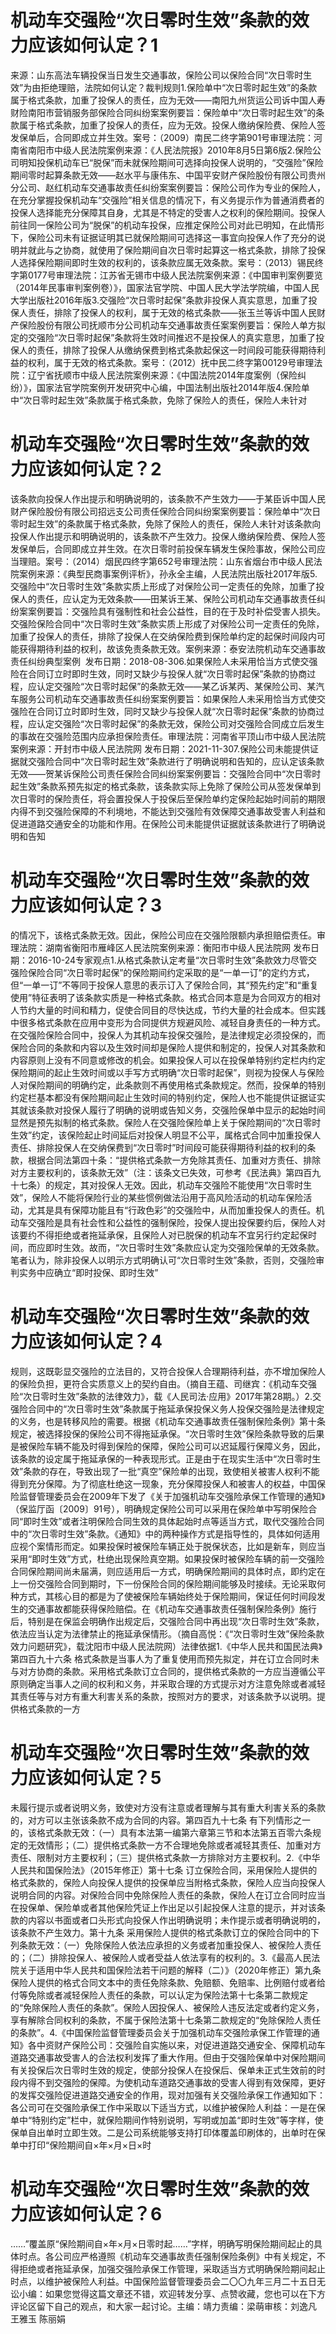 # 机动车交强险“次日零时生效”条款的效力应该如何认定？1

来源：山东高法车辆投保当日发生交通事故，保险公司以保险合同“次日零时生效”为由拒绝理赔，法院如何认定？裁判规则1.保险单中“次日零时起生效”的条款属于格式条款，加重了投保人的责任，应为无效——南阳九州货运公司诉中国人寿财险南阳市营销服务部保险合同纠纷案案例要旨：保险单中“次日零时起生效”的条款属于格式条款，加重了投保人的责任，应为无效。投保人缴纳保险费、保险人签发保单后，合同即成立并生效。案号：（2009）南民二终字第901号审理法院：河南省南阳市中级人民法院案例来源：《人民法院报》2010年8月5日第6版2.保险公司明知投保机动车已“脱保”而未就保险期间可选择向投保人说明的，“交强险”保险期间零时起算条款无效——赵水平与康伟东、中国平安财产保险股份有限公司贵州分公司、赵红机动车交通事故责任纠纷案案例要旨：保险公司作为专业的保险人，在充分掌握投保机动车“交强险”相关信息的情况下，有义务提示作为普通消费者的投保人选择能充分保障其自身，尤其是不特定的受害人之权利的保险期间。投保人前往同一保险公司为“脱保”的机动车投保，应推定保险公司对此已明知，在此情形下，保险公司未有证据证明其已就保险期间可选择这一事宜向投保人作了充分的说明并就此与之协商，就使用了保险期间自次日零时起算这一格式条款，排除了投保人选择保险期间即时生效的权利的，该条款应属无效条款。案号：（2013）锡民终字第0177号审理法院：江苏省无锡市中级人民法院案例来源：《中国审判案例要览（2014年民事审判案例卷）》，国家法官学院、中国人民大学法学院编，中国人民大学出版社2016年版3.交强险“次日零时起保”条款非投保人真实意思，加重了投保人责任，排除了投保人的权利，属于无效的格式条款——张玉兰等诉中国人民财产保险股份有限公司抚顺市分公司机动车交通事故责任案案例要旨：保险人单方拟定的交强险“次日零时起保”条款将生效时间推迟不是投保人的真实意思，加重了投保人的责任，排除了投保人从缴纳保费到格式条款起保这一时间段可能获得期待利益的权利，属于无效的格式条款。案号：（2012）抚中民二终字第00129号审理法院：辽宁省抚顺市中级人民法院案例来源：《中国法院2014年度案例（保险纠纷）》，国家法官学院案例开发研究中心编，中国法制出版社2014年版4.保险单中“次日零时起生效”条款属于格式条款，免除了保险人的责任，保险人未针对

# 机动车交强险“次日零时生效”条款的效力应该如何认定？2

该条款向投保人作出提示和明确说明的，该条款不产生效力——于某臣诉中国人民财产保险股份有限公司招远支公司责任保险合同纠纷案案例要旨：保险单中“次日零时起生效”的条款属于格式条款，免除了保险人的责任，保险人未针对该条款向投保人作出提示和明确说明的，该条款不产生效力。投保人缴纳保险费、保险人签发保单后，合同即成立并生效。在次日零时前投保车辆发生保险事故，保险公司应当理赔。案号：（2014）烟民四终字第652号审理法院：山东省烟台市中级人民法院案例来源：《典型民商事案例评析》，孙永全主编，人民法院出版社2017年版5.交强险中“次日零时生效”条款实质上形成了对保险公司一定责任的免除，加重了投保人的责任，应认定为无效条款——田某诉王某、保险公司机动车交通事故责任纠纷案案例要旨：交强险具有强制性和社会公益性，目的在于及时补偿受害人损失。交强险保险合同中“次日零时生效”条款实质上形成了对保险公司一定责任的免除，加重了投保人的责任，排除了投保人在交纳保险费到保险单约定的起保时间段内可能获得期待利益的权利，故该免责条款无效。案例来源：泰安法院机动车交通事故责任纠纷典型案例  发布日期：2018-08-306.如果保险人未采用恰当方式使交强险在合同订立时即时生效，同时又缺少与投保人就“次日零时起保”条款的协商过程，应认定交强险“次日零时起保”的条款无效——某乙诉某丙、某保险公司、某汽车服务公司机动车交通事故责任纠纷案案例要旨：如果保险人未采用恰当方式使交强险在合同订立时即时生效，同时又缺少与投保人就“次日零时起保”条款的协商过程，应认定交强险“次日零时起保”的条款无效，保险公司对交强险合同成立后发生的事故在交强险范围内应承担保险责任。审理法院：河南省平顶山市中级人民法院案例来源：开封市中级人民法院网 发布日期：2021-11-307.保险公司未能提供证据就交强险合同中“次日零时起生效”条款进行了明确说明和告知的，应认定该条款无效——贺某诉保险公司责任保险合同纠纷案案例要旨：交强险合同中“次日零时起生效”条款系预先拟定的格式条款，该条款实际上免除了保险公司从签发保单到次日零时的保险责任，将会置投保人于投保后至保险单约定保险起始时间前的期限内得不到交强险保障的不利境地，不能达到交强险有效保障交通事故受害人利益和促进道路交通安全的功能和作用。在保险公司未能提供证据就该条款进行了明确说明和告知

# 机动车交强险“次日零时生效”条款的效力应该如何认定？3

的情况下，该格式条款无效。因此，保险公司应在交强险限额内承担赔偿责任。审理法院：湖南省衡阳市雁峰区人民法院案例来源：衡阳市中级人民法院网 发布日期：2016-10-24专家观点1.从格式条款认定考量“次日零时生效”条款效力尽管交强险保险合同“次日零时起保”的保险期间约定采取的是“一单一订”的定约方式，但“一单一订”不等同于投保人意思的表示订入了保险合同，其“预先约定”和“重复使用”特征表明了该条款实质是一种格式条款。格式合同本意是为合同双方的相对人节约大量的时间和精力，促使合同目的尽快达成，节约大量的社会成本。但实践中很多格式条款在应用中变形为合同提供方规避风险、减轻自身责任的一种方式。在交强险保险合同中，投保人为其机动车投保交强险，是法律规定必须投保的，而保险合同的条款和内容以及生效时间却是保险人提供和制定的，投保人对其条款和内容原则上没有不同意或修改的机会。如果投保人可以在投保单特别约定栏内约定保险期间的起止生效时间或以手写方式明确“次日零时起保”，则视为投保人与保险人对保险期间的明确约定，此条款则不再使用格式条款规定。然而，投保单的特别约定栏基本都没有保险期间起止生效时间的特别约定，保险人也不能提供证据证实其就该条款对投保人履行了明确的说明或告知义务，交强险保单中显示的起始时间显然是预先拟制的格式条款。保险人在交强险保险单上关于保险期间的“次日零时生效”约定，该保险起止时间延后对投保人明显不公平，属格式合同中加重投保人责任、排除投保人在交纳保费到“次日零时”时间段可能获得期待利益的权利的条款，根据合同法第四十条：“提供格式条款一方免除其责任、加重对方责任、排除对方主要权利的，该条款无效”（注：该条文已失效，可参考《民法典》第四百九十七条）的规定，其对投保人无效。因此，机动车交强险不能使用“次日零时生效”，保险人不能将保险行业的某些惯例做法沿用于高风险活动的机动车保险活动，尤其是具有保障功能且有“行政色彩”的交强险中，从而加重投保人的责任。机动车交强险是具有社会性和公益性的强制保险，投保人提出投保要约后，保险人对该要约不得拒绝或者拖延承保，且保险人对已脱保的机动车不宜另行约定起保时间，而应即时生效。故而，“次日零时生效”条款应认定为交强险保单的无效条款。笔者认为，除非投保人以明示方式明确认可“次日零时生效”条款，否则，交强险审判实务中应确立“即时投保、即时生效”

# 机动车交强险“次日零时生效”条款的效力应该如何认定？4

规则，这既彰显交强险的立法目的，又符合投保人合理期待利益，亦不增加保险人的保险负担，更符合实质意义上的契约自由。（摘自王蕴、司继宾：《机动车交强险“次日零时生效”条款的法律效力》，载《人民司法·应用》2017年第28期。）2.交强险合同中的“次日零时生效”条款属于拖延承保投保义务人投保交强险是法律规定的义务，也是转移风险的需要。根据《机动车交通事故责任强制保险条例》第十条规定，被选择投保的保险公司不得拖延承保。“次日零时生效”保险条款导致的后果是被保险车辆不能及时得到保险的保障，保险公司可以迟延履行保障义务，因此，该条款的设定属于拖延承保的一种表现形式。正是由于在现实生活中“次日零时生效”条款的存在，导致出现了一批“真空”保险单的出现，致使相关被害人权利不能得到充分保障。为了彻底杜绝这一现象，充分保障投保人和被害人的权益，中国保险监督管理委员会在2009年下发了《关于加强机动车交强险承保工作管理的通知》（保监厅函〔2009〕91号），明确规定保险公司可以采用在保险单中写明保险合同“即时生效”或者注明保险合同生效的具体起始时点等适当方式，取代交强险合同中的“次日零时生效”条款。《通知》中的两种操作方式是指导性的，具体如何适用应视个案情形而定。如果投保时被保险车辆正处于脱保状态，比如是新车，则应当采用“即时生效”方式，杜绝出现保险真空期。如果投保时被保险车辆的前一交强险合同保险期间尚未届满，则应适用后一方式，明确保险期间的具体时点，即约定在上一份交强险合同到期时，下一份保险合同的保险期间能够及时接续。无论采取何种方式，其核心目的都是为了使被保险车辆始终处于保险期间，保证任何时间段发生的交通事故都能获得保险赔偿。在《机动车交通事故责任强制保险条例》施行后，特别是在保监会明确作出规定后，交强险合同中再出现“次日零时生效”条款，依法应当认定为法律禁止的拖延承保情形。（摘自高悦：《“次日零时生效”保险条款效力问题研究》，载沈阳市中级人民法院网）法律依据1.《中华人民共和国民法典》第四百九十六条 格式条款是当事人为了重复使用而预先拟定，并在订立合同时未与对方协商的条款。采用格式条款订立合同的，提供格式条款的一方应当遵循公平原则确定当事人之间的权利和义务，并采取合理的方式提示对方注意免除或者减轻其责任等与对方有重大利害关系的条款，按照对方的要求，对该条款予以说明。提供格式条款的一方

# 机动车交强险“次日零时生效”条款的效力应该如何认定？5

未履行提示或者说明义务，致使对方没有注意或者理解与其有重大利害关系的条款的，对方可以主张该条款不成为合同的内容。第四百九十七条 有下列情形之一的，该格式条款无效：（一）具有本法第一编第六章第三节和本法第五百零六条规定的无效情形；（二）提供格式条款一方不合理地免除或者减轻其责任、加重对方责任、限制对方主要权利；（三）提供格式条款一方排除对方主要权利。2.《中华人民共和国保险法》（2015年修正）第十七条 订立保险合同，采用保险人提供的格式条款的，保险人向投保人提供的投保单应当附格式条款，保险人应当向投保人说明合同的内容。对保险合同中免除保险人责任的条款，保险人在订立合同时应当在投保单、保险单或者其他保险凭证上作出足以引起投保人注意的提示，并对该条款的内容以书面或者口头形式向投保人作出明确说明；未作提示或者明确说明的，该条款不产生效力。第十九条 采用保险人提供的格式条款订立的保险合同中的下列条款无效：（一）免除保险人依法应承担的义务或者加重投保人、被保险人责任的；（二）排除投保人、被保险人或者受益人依法享有的权利的。3.《最高人民法院关于适用中华人民共和国保险法若干问题的解释（二）》（2020年修正）第九条 保险人提供的格式合同文本中的责任免除条款、免赔额、免赔率、比例赔付或者给付等免除或者减轻保险人责任的条款，可以认定为保险法第十七条第二款规定的“免除保险人责任的条款”。保险人因投保人、被保险人违反法定或者约定义务，享有解除合同权利的条款，不属于保险法第十七条第二款规定的“免除保险人责任的条款”。4.《中国保险监督管理委员会关于加强机动车交强险承保工作管理的通知》各中资财产保险公司：交强险自实施以来，对促进道路交通安全、保障机动车道路交通事故受害人的合法权利发挥了重大作用。但由于交强险保单中对保险期间有关投保后次日零时生效的规定，使部分投保人在投保后、保单未正式生效前的时段内得不到交强险的保障。为使机动车道路交通事故的受害人得到有效保障，更好的发挥交强险促进道路交通安全的作用，现对加强有关交强险承保工作通知如下：各公司可在交强险承保工作中采取以下适当方式，以维护被保险人利益：一是在保单中“特别约定”栏中，就保险期间作特别说明，写明或加盖“即时生效”等字样，使保单自出单时立即生效。二是公司系统能够支持打印体覆盖印刷体的，出单时在保单中打印“保险期间自×年×月×日×时

# 机动车交强险“次日零时生效”条款的效力应该如何认定？6

……”覆盖原“保险期间自×年×月×日零时起……”字样，明确写明保险期间起止的具体时点。各公司应严格遵照《机动车交通事故责任强制保险条例》中有关规定，不得拒绝或者拖延承保，加强交强险承保工作管理，采取适当方式明确保险期间起止时点，以维护被保险人利益。中国保险监督管理委员会二〇〇九年三月二十五日无讼小编：如果您觉得这篇文章还不错，欢迎转发分享、点赞收藏，您也可以在下方评论区留下自己的观点，和大家一起讨论。主编：靖力责编：梁萌审核：刘逸凡 王雅玉 陈丽娟

